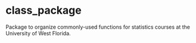 # class_package

Package to organize commonly-used functions for statistics courses at the University of West Florida. 
